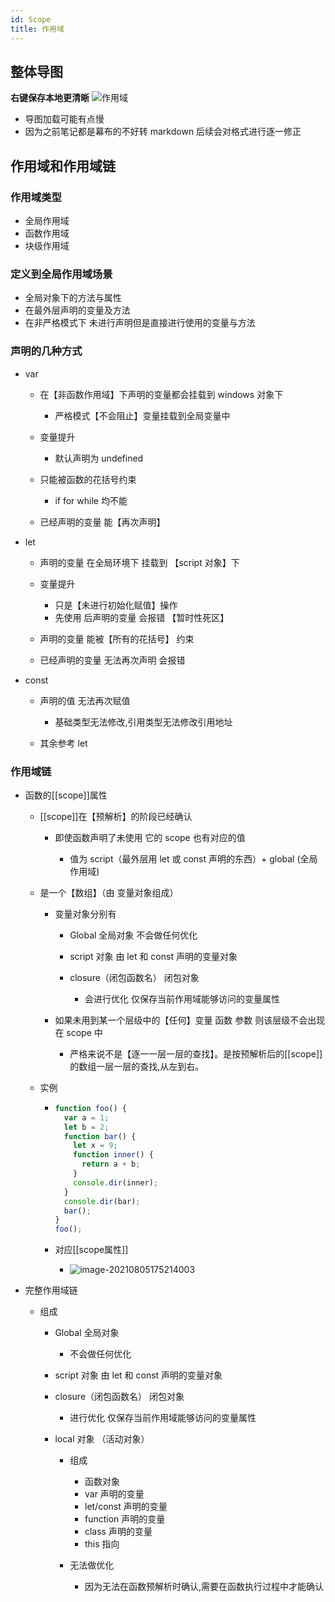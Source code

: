 ```yaml
---
id: Scope
title: 作用域
---
```


## 整体导图

**右键保存本地更清晰**
![作用域](https://i.loli.net/2021/08/05/TSNk5BtqUiVXhj7.png)

- 导图加载可能有点慢
- 因为之前笔记都是幕布的不好转 markdown 后续会对格式进行逐一修正

## 作用域和作用域链

### 作用域类型

- 全局作用域
- 函数作用域
- 块级作用域

### 定义到全局作用域场景

- 全局对象下的方法与属性
- 在最外层声明的变量及方法
- 在非严格模式下 未进行声明但是直接进行使用的变量与方法

### 声明的几种方式

- var

  - 在【非函数作用域】下声明的变量都会挂载到 windows 对象下

    - 严格模式【不会阻止】变量挂载到全局变量中

  - 变量提升

    - 默认声明为 undefined

  - 只能被函数的花括号约束

    - if for while 均不能

  - 已经声明的变量 能【再次声明】

- let

  - 声明的变量 在全局环境下 挂载到 【script 对象】下
  - 变量提升

    - 只是【未进行初始化赋值】操作
    - 先使用 后声明的变量 会报错 【暂时性死区】

  - 声明的变量 能被【所有的花括号】 约束
  - 已经声明的变量 无法再次声明 会报错

- const

  - 声明的值 无法再次赋值

    - 基础类型无法修改,引用类型无法修改引用地址

  - 其余参考 let

### 作用域链

- 函数的[[scope]]属性

  - [[scope]]在【预解析】的阶段已经确认

    - 即使函数声明了未使用 它的 scope 也有对应的值

      - 值为 script（最外层用 let 或 const 声明的东西）+ global (全局作用域)

  - 是一个【数组】（由 变量对象组成）

    - 变量对象分别有

      - Global 全局对象 不会做任何优化
      - script 对象 由 let 和 const 声明的变量对象
      - closure（闭包函数名） 闭包对象

        - 会进行优化 仅保存当前作用域能够访问的变量属性

    - 如果未用到某一个层级中的【任何】变量 函数 参数 则该层级不会出现在 scope 中

      - 严格来说不是【逐一一层一层的查找】。是按预解析后的[[scope]]的数组一层一层的查找,从左到右。

  - 实例

    - ```js
      function foo() {
        var a = 1;
        let b = 2;
        function bar() {
          let x = 9;
          function inner() {
            return a + b;
          }
          console.dir(inner);
        }
        console.dir(bar);
        bar();
      }
      foo();
      ```

    - 对应[[scope属性]]

      - ![image-20210805175214003](https://i.loli.net/2021/08/05/HnLQrp2aiufWMBd.png)

- 完整作用域链

  - 组成

    - Global 全局对象

      - 不会做任何优化

    - script 对象 由 let 和 const 声明的变量对象
    - closure（闭包函数名） 闭包对象

      - 进行优化 仅保存当前作用域能够访问的变量属性

    - local 对象 （活动对象）

      - 组成

        - 函数对象
        - var 声明的变量
        - let/const 声明的变量
        - function 声明的变量
        - class 声明的变量
        - this 指向

      - 无法做优化

        - 因为无法在函数预解析时确认,需要在函数执行过程中才能确认
